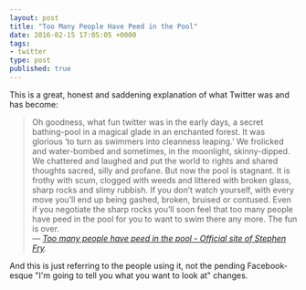 ```yaml
---
layout: post
title: "Too Many People Have Peed in the Pool"
date: 2016-02-15 17:05:05 +0000
tags:
- twitter
type: post
published: true
---
```


This is a great, honest and saddening explanation of what Twitter was and has become:

> Oh goodness, what fun twitter was in the early days, a secret bathing-pool in a magical glade in an enchanted forest. It was glorious ‘to turn as swimmers into cleanness leaping.’ We frolicked and water-bombed and sometimes, in the moonlight, skinny-dipped. We chattered and laughed and put the world to rights and shared thoughts sacred, silly and profane. But now the pool is stagnant. It is frothy with scum, clogged with weeds and littered with broken glass, sharp rocks and slimy rubbish. If you don’t watch yourself, with every move you’ll end up being gashed, broken, bruised or contused. Even if you negotiate the sharp rocks you’ll soon feel that too many people have peed in the pool for you to want to swim there any more. The fun is over.  
> <cite>— [Too many people have peed in the pool - Official site of Stephen Fry](http://www.stephenfry.com/2016/02/15/peedinthepool/).</cite>

And this is just referring to the people using it, not the pending Facebook-esque "I'm going to tell you what you want to look at" changes.
